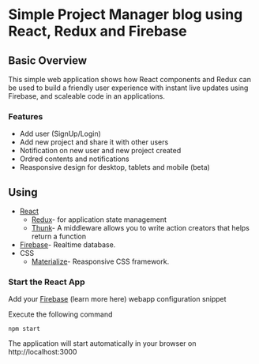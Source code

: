 # Simple Project Manager blog using React, Redux and Firebase


## Basic Overview ##

This simple web application shows how React components and Redux can be used to build a friendly user experience with instant live updates using Firebase, and scaleable code in an applications.

### Features ###

* Add user (SignUp/Login)
* Add new project and share it with other users
* Notification on new user and new project created
* Ordred contents and notifications 
* Reasponsive design for desktop, tablets and mobile (beta)

## Using ##

* [React](https://reactjs.org)
  - [Redux](https://redux.js.org)- for application state management
  - [Thunk](https://www.npmjs.com/package/redux-thunk)- A middleware allows you to write action creators that helps return a function
* [Firebase](https://firebase.google.com/)- Realtime database.
* CSS
  - [Materialize](https://materializecss.com/)- Reasponsive CSS framework.

### Start the React App ###

Add your [Firebase](https://firebase.google.com/docs/web/setup) (learn more here) webapp configuration snippet 

Execute the following command

```
npm start
```

The application will start automatically in your browser on http://localhost:3000 
